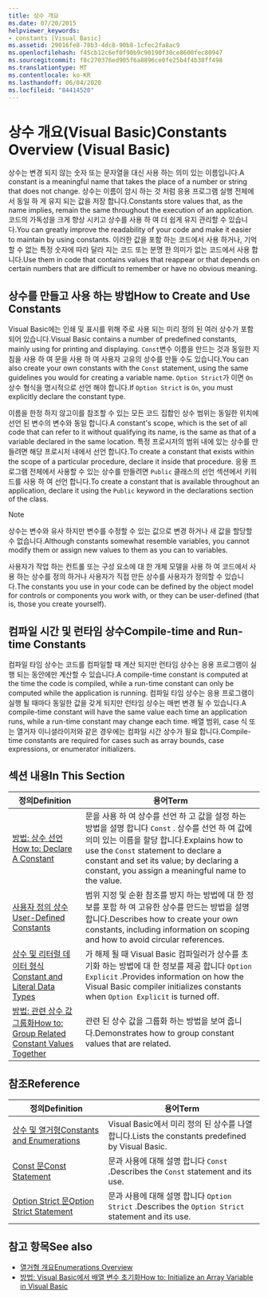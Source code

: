 ```yaml
---
title: 상수 개요
ms.date: 07/20/2015
helpviewer_keywords:
- constants [Visual Basic]
ms.assetid: 29016fe8-78b3-4dc8-90b8-1cfec2fa8ac9
ms.openlocfilehash: f45cb12c6ef0f90b9c90190f30ce8600fec80947
ms.sourcegitcommit: f8c270376ed905f6a8896ce0fe25b4f4b38ff498
ms.translationtype: MT
ms.contentlocale: ko-KR
ms.lasthandoff: 06/04/2020
ms.locfileid: "84414520"
---
```

# <a name="constants-overview-visual-basic"></a><span data-ttu-id="0ec6b-102">상수 개요(Visual Basic)</span><span class="sxs-lookup"><span data-stu-id="0ec6b-102">Constants Overview (Visual Basic)</span></span>
<span data-ttu-id="0ec6b-103">상수는 변경 되지 않는 숫자 또는 문자열을 대신 사용 하는 의미 있는 이름입니다.</span><span class="sxs-lookup"><span data-stu-id="0ec6b-103">A constant is a meaningful name that takes the place of a number or string that does not change.</span></span> <span data-ttu-id="0ec6b-104">상수는 이름이 암시 하는 것 처럼 응용 프로그램 실행 전체에서 동일 하 게 유지 되는 값을 저장 합니다.</span><span class="sxs-lookup"><span data-stu-id="0ec6b-104">Constants store values that, as the name implies, remain the same throughout the execution of an application.</span></span> <span data-ttu-id="0ec6b-105">코드의 가독성을 크게 향상 시키고 상수를 사용 하 여 더 쉽게 유지 관리할 수 있습니다.</span><span class="sxs-lookup"><span data-stu-id="0ec6b-105">You can greatly improve the readability of your code and make it easier to maintain by using constants.</span></span> <span data-ttu-id="0ec6b-106">이러한 값을 포함 하는 코드에서 사용 하거나, 기억할 수 없는 특정 숫자에 따라 달라 지는 코드 또는 분명 한 의미가 없는 코드에서 사용 합니다.</span><span class="sxs-lookup"><span data-stu-id="0ec6b-106">Use them in code that contains values that reappear or that depends on certain numbers that are difficult to remember or have no obvious meaning.</span></span>  
  
## <a name="how-to-create-and-use-constants"></a><span data-ttu-id="0ec6b-107">상수를 만들고 사용 하는 방법</span><span class="sxs-lookup"><span data-stu-id="0ec6b-107">How to Create and Use Constants</span></span>  
 <span data-ttu-id="0ec6b-108">Visual Basic에는 인쇄 및 표시를 위해 주로 사용 되는 미리 정의 된 여러 상수가 포함 되어 있습니다.</span><span class="sxs-lookup"><span data-stu-id="0ec6b-108">Visual Basic contains a number of predefined constants, mainly using for printing and displaying.</span></span> <span data-ttu-id="0ec6b-109">`Const`변수 이름을 만드는 것과 동일한 지침을 사용 하 여 문을 사용 하 여 사용자 고유의 상수를 만들 수도 있습니다.</span><span class="sxs-lookup"><span data-stu-id="0ec6b-109">You can also create your own constants with the `Const` statement, using the same guidelines you would for creating a variable name.</span></span> <span data-ttu-id="0ec6b-110">`Option Strict`가 이면 `On` 상수 형식을 명시적으로 선언 해야 합니다.</span><span class="sxs-lookup"><span data-stu-id="0ec6b-110">If `Option Strict` is `On`, you must explicitly declare the constant type.</span></span>  
  
 <span data-ttu-id="0ec6b-111">이름을 한정 하지 않고이를 참조할 수 있는 모든 코드 집합인 상수 범위는 동일한 위치에 선언 된 변수의 변수와 동일 합니다.</span><span class="sxs-lookup"><span data-stu-id="0ec6b-111">A constant's scope, which is the set of all code that can refer to it without qualifying its name, is the same as that of a variable declared in the same location.</span></span> <span data-ttu-id="0ec6b-112">특정 프로시저의 범위 내에 있는 상수를 만들려면 해당 프로시저 내에서 선언 합니다.</span><span class="sxs-lookup"><span data-stu-id="0ec6b-112">To create a constant that exists within the scope of a particular procedure, declare it inside that procedure.</span></span> <span data-ttu-id="0ec6b-113">응용 프로그램 전체에서 사용할 수 있는 상수를 만들려면 `Public` 클래스의 선언 섹션에서 키워드를 사용 하 여 선언 합니다.</span><span class="sxs-lookup"><span data-stu-id="0ec6b-113">To create a constant that is available throughout an application, declare it using the `Public` keyword in the declarations section of the class.</span></span>  
  
> [!NOTE]
> <span data-ttu-id="0ec6b-114">상수는 변수와 유사 하지만 변수를 수정할 수 있는 값으로 변경 하거나 새 값을 할당할 수 없습니다.</span><span class="sxs-lookup"><span data-stu-id="0ec6b-114">Although constants somewhat resemble variables, you cannot modify them or assign new values to them as you can to variables.</span></span>  
  
 <span data-ttu-id="0ec6b-115">사용자가 작업 하는 컨트롤 또는 구성 요소에 대 한 개체 모델을 사용 하 여 코드에서 사용 하는 상수를 정의 하거나 사용자가 직접 만든 상수를 사용자가 정의할 수 있습니다.</span><span class="sxs-lookup"><span data-stu-id="0ec6b-115">The constants you use in your code can be defined by the object model for controls or components you work with, or they can be user-defined (that is, those you create yourself).</span></span>  
  
## <a name="compile-time-and-run-time-constants"></a><span data-ttu-id="0ec6b-116">컴파일 시간 및 런타임 상수</span><span class="sxs-lookup"><span data-stu-id="0ec6b-116">Compile-time and Run-time Constants</span></span>  
 <span data-ttu-id="0ec6b-117">컴파일 타임 상수는 코드를 컴파일할 때 계산 되지만 런타임 상수는 응용 프로그램이 실행 되는 동안에만 계산할 수 있습니다.</span><span class="sxs-lookup"><span data-stu-id="0ec6b-117">A compile-time constant is computed at the time the code is compiled, while a run-time constant can only be computed while the application is running.</span></span> <span data-ttu-id="0ec6b-118">컴파일 타임 상수는 응용 프로그램이 실행 될 때마다 동일한 값을 갖게 되지만 런타임 상수는 매번 변경 될 수 있습니다.</span><span class="sxs-lookup"><span data-stu-id="0ec6b-118">A compile-time constant will have the same value each time an application runs, while a run-time constant may change each time.</span></span> <span data-ttu-id="0ec6b-119">배열 범위, case 식 또는 열거자 이니셜라이저와 같은 경우에는 컴파일 시간 상수가 필요 합니다.</span><span class="sxs-lookup"><span data-stu-id="0ec6b-119">Compile-time constants are required for cases such as array bounds, case expressions, or enumerator initializers.</span></span>  
  
## <a name="in-this-section"></a><span data-ttu-id="0ec6b-120">섹션 내용</span><span class="sxs-lookup"><span data-stu-id="0ec6b-120">In This Section</span></span>  
  
|<span data-ttu-id="0ec6b-121">정의</span><span class="sxs-lookup"><span data-stu-id="0ec6b-121">Definition</span></span>|<span data-ttu-id="0ec6b-122">용어</span><span class="sxs-lookup"><span data-stu-id="0ec6b-122">Term</span></span>|  
|---|---|  
|[<span data-ttu-id="0ec6b-123">방법: 상수 선언</span><span class="sxs-lookup"><span data-stu-id="0ec6b-123">How to: Declare A Constant</span></span>](how-to-declare-a-constant.md)|<span data-ttu-id="0ec6b-124">문을 사용 하 여 상수를 선언 하 고 값을 설정 하는 방법을 설명 합니다 `Const` . 상수를 선언 하 여 값에 의미 있는 이름을 할당 합니다.</span><span class="sxs-lookup"><span data-stu-id="0ec6b-124">Explains how to use the `Const` statement to declare a constant and set its value; by declaring a constant, you assign a meaningful name to the value.</span></span>|  
|[<span data-ttu-id="0ec6b-125">사용자 정의 상수</span><span class="sxs-lookup"><span data-stu-id="0ec6b-125">User-Defined Constants</span></span>](user-defined-constants.md)|<span data-ttu-id="0ec6b-126">범위 지정 및 순환 참조를 방지 하는 방법에 대 한 정보를 포함 하 여 고유한 상수를 만드는 방법을 설명 합니다.</span><span class="sxs-lookup"><span data-stu-id="0ec6b-126">Describes how to create your own constants, including information on scoping and how to avoid circular references.</span></span>|  
|[<span data-ttu-id="0ec6b-127">상수 및 리터럴 데이터 형식</span><span class="sxs-lookup"><span data-stu-id="0ec6b-127">Constant and Literal Data Types</span></span>](constant-and-literal-data-types.md)|<span data-ttu-id="0ec6b-128">가 해제 될 때 Visual Basic 컴파일러가 상수를 초기화 하는 방법에 대 한 정보를 제공 합니다 `Option Explicit` .</span><span class="sxs-lookup"><span data-stu-id="0ec6b-128">Provides information on how the Visual Basic compiler initializes constants when `Option Explicit` is turned off.</span></span>|  
|[<span data-ttu-id="0ec6b-129">방법: 관련 상수 값 그룹화</span><span class="sxs-lookup"><span data-stu-id="0ec6b-129">How to: Group Related Constant Values Together</span></span>](how-to-group-related-constant-values-together.md)|<span data-ttu-id="0ec6b-130">관련 된 상수 값을 그룹화 하는 방법을 보여 줍니다.</span><span class="sxs-lookup"><span data-stu-id="0ec6b-130">Demonstrates how to group constant values that are related.</span></span>|  
  
## <a name="reference"></a><span data-ttu-id="0ec6b-131">참조</span><span class="sxs-lookup"><span data-stu-id="0ec6b-131">Reference</span></span>  
  
|<span data-ttu-id="0ec6b-132">정의</span><span class="sxs-lookup"><span data-stu-id="0ec6b-132">Definition</span></span>|<span data-ttu-id="0ec6b-133">용어</span><span class="sxs-lookup"><span data-stu-id="0ec6b-133">Term</span></span>|  
|---|---|  
|[<span data-ttu-id="0ec6b-134">상수 및 열거형</span><span class="sxs-lookup"><span data-stu-id="0ec6b-134">Constants and Enumerations</span></span>](../../../language-reference/constants-and-enumerations.md)|<span data-ttu-id="0ec6b-135">Visual Basic에서 미리 정의 된 상수를 나열 합니다.</span><span class="sxs-lookup"><span data-stu-id="0ec6b-135">Lists the constants predefined by Visual Basic.</span></span>|  
|[<span data-ttu-id="0ec6b-136">Const 문</span><span class="sxs-lookup"><span data-stu-id="0ec6b-136">Const Statement</span></span>](../../../language-reference/statements/const-statement.md)|<span data-ttu-id="0ec6b-137">문과 사용에 대해 설명 합니다 `Const` .</span><span class="sxs-lookup"><span data-stu-id="0ec6b-137">Describes the `Const` statement and its use.</span></span>|  
|[<span data-ttu-id="0ec6b-138">Option Strict 문</span><span class="sxs-lookup"><span data-stu-id="0ec6b-138">Option Strict Statement</span></span>](../../../language-reference/statements/option-strict-statement.md)|<span data-ttu-id="0ec6b-139">문과 사용에 대해 설명 합니다 `Option Strict` .</span><span class="sxs-lookup"><span data-stu-id="0ec6b-139">Describes the `Option Strict` statement and its use.</span></span>|  
  
## <a name="see-also"></a><span data-ttu-id="0ec6b-140">참고 항목</span><span class="sxs-lookup"><span data-stu-id="0ec6b-140">See also</span></span>

- [<span data-ttu-id="0ec6b-141">열거형 개요</span><span class="sxs-lookup"><span data-stu-id="0ec6b-141">Enumerations Overview</span></span>](enumerations-overview.md)
- [<span data-ttu-id="0ec6b-142">방법: Visual Basic에서 배열 변수 초기화</span><span class="sxs-lookup"><span data-stu-id="0ec6b-142">How to: Initialize an Array Variable in Visual Basic</span></span>](../arrays/how-to-initialize-an-array-variable.md)
